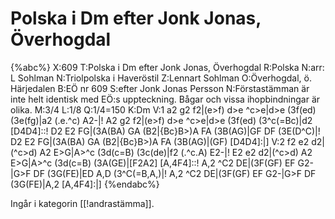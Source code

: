 # Polska i Dm efter Jonk Jonas, Överhogdal

{%abc%}
X:609
T:Polska i Dm efter Jonk Jonas, Överhogdal
R:Polska
N:arr: L Sohlman
N:Triolpolska i Haveröstil
Z:Lennart Sohlman
O:Överhogdal, ö. Härjedalen
B:EÖ nr 609
S:efter Jonk Jonas Persson
N:Förstastämman är inte helt identisk med EÖ:s uppteckning. Bågar och vissa ihopbindningar är olika.
M:3/4
L:1/8
Q:1/4=150
K:Dm
V:1
a2 g2 f2|(e>f) d>e ^c>e|d>e (3f(ed) (3e(fg)|a2 (.e.^c) A2-|!
A2 g2 f2|(e>f) d>e ^c>e|d>e (3f(ed) (3^c(=Bc)|d2 [D4D4]::!
D2 E2 FG|(3A(BA) GA (B2|{Bc}B>)A FA (3B(AG)|GF DF (3E(D^C)|!
D2 E2 FG|(3A(BA) GA (B2|{Bc}B>)A FA (3B(AG)|(GF)  [D4D4]:|]
V:2
f2 e2 d2|(^c>d) A2 E>G|A>^c (3d(c=B) (3c(de)|f2 (.^c.A) E2-|!
E2 e2 d2|(^c>d) A2 E>G|A>^c (3d(c=B) (3A(GE)|[F2A2] [A,4F4]::!
A,2 ^C2 DE|(3F(GF) EF G2-|G>F DF (3G(FE)|ED A,D (3^C(=B,A,)|!
A,2 ^C2 DE|(3F(GF) EF G2-|G>F DF (3G(FE)|A,2 [A,4F4]:|]
{%endabc%}

Ingår i kategorin [[!andrastämma]].
